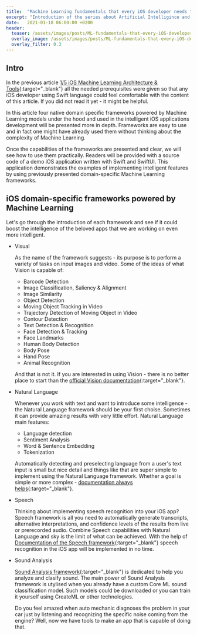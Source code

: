 ```yaml
---
title:  "Machine Learning fundamentals that every iOS developer needs to know: 2/5 Native domain-specific Machine Learning frameworks for iOS developers"
excerpt: "Introduction of the series about Artificial Intelligince and Machine Learning fundamentals that every iOS developer needs to know."
date:   2021-01-18 06:00:00 +0200
header:
  teaser: /assets/images/posts/ML-fundamentals-that-every-iOS-developer-needs-to-know-architecture-tools-cover.jpg
  overlay_image: /assets/images/posts/ML-fundamentals-that-every-iOS-developer-needs-to-know-Native-domain-specific-frameworks-cover.jpg
  overlay_filter: 0.3
---
```


## Intro

In the previous article [1/5 iOS Machine Learning Architecture & Tools](/ML-fundamentals-that-every-iOS-developer-needs-to-know-1-5-iOS-Machine-Learning-Architecture-Tools){:target="_blank"} all the needed prerequisites were given so that any iOS developer using Swift language could feel comfortable with the content of this article. If you did not read it yet - it might be helpful.

In this article four native domain specific frameworks powered by Machine Learning models under the hood and used in the intelligent iOS applications development will be presented more in depth. Frameworks are easy to use and in fact one might have already used them without thinking about the complexity of Machine Learning.

Once the capabilities of the frameworks are presented and clear, we will see how to use them practically. Readers will be provided with a source code of a demo iOS application written with Swift and SwiftUI. This application demonstrates the examples of implementing intelligent features by using previously presented domain-specific Machine Learning frameworks.

## iOS domain-specific frameworks powered by Machine Learning

Let's go through the introduction of each framework and see if it could boost the intelligence of the beloved apps that we are working on even more intelligent.

- Visual
  
  As the name of the framework suggests - its purpose is to perform a variety of tasks on input images and video. Some of the ideas of what Vision is capable of:

  - Barcode Detection
  - Image Classification, Saliency & Alignment
  - Image Similarity
  - Object Detection
  - Moving Object Tracking in Video
  - Trajectory Detection of Moving Object in Video
  - Contour Detection
  - Text Detection & Recognition
  - Face Detection & Tracking
  - Face Landmarks
  - Human Body Detection
  - Body Pose
  - Hand Pose
  - Animal Recognition
  
  And that is not it. If you are interested in using Vision - there is no better place to start than the [official Vision documentation](https://developer.apple.com/documentation/vision){:target="_blank"}.

- Natural Language
  
  Whenever you work with text and want to introduce some intelligence - the Natural Language framework should be your first choise. Sometimes it can provide amazing results with very little effort. Natural Language main features:

  - Language detection
  - Sentiment Analysis
  - Word & Sentence Embedding
  - Tokenization

  Automatically detecting and preselecting language from a user's text input is small but nice detail and things like that are super simple to implement using the Natural Language framework. Whether a goal is simple or more complex - [documentation always helps](https://developer.apple.com/documentation/naturallanguage){:target="_blank"}.

- Speech
  
  Thinking about implementing speech recognition into your iOS app? Speech framework is all you need to automatically generate transcripts, alternative interpretations, and confidence levels of the results from live or prerecorded audio. Combine Speech capabilities with Natural Language and sky is the limit of what can be achieved. With the help of [Documentation of the Speech framework](https://developer.apple.com/documentation/speech){:target="_blank"} speech recognition in the iOS app will be implemented in no time.
  
- Sound Analysis

  [Sound Analysis framework](https://developer.apple.com/documentation/soundanalysis){:target="_blank"} is dedicated to help you analyze and clasify sound. The main power of Sound Analysis framework is utylised when you already have a custom Core ML sound classification model. Such models could be downloaded or you can train it yourself using CreateML or other technologies.
  
  Do you feel amazed when auto mechanic diagnoses the problem in your car just by listening and recognizing the specific noise coming from the engine? Well, now we have tools to make an app that is capable of doing that.
